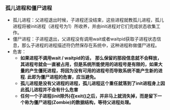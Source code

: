 ### 孤儿进程和僵尸进程

- 孤儿进程：父进程退出时候，子进程还没结束，这些进程就教孤儿进程，孤儿进程将被init进程（进程号为1）所收养，并由init进程对它们完成状态收集工作。
- 僵尸进程：子进程退出，父进程没有调用wait或者waitpid获取子进程状态信息，那么子进程的进程描述符仍然保存在系统中，这种进程称做僵尸进程。
- 危害：
  - **如果进程不调用wait / waitpid的话，** **那么保留的那段信息就不会释放，其进程号就会一直被占用，但是系统所能使用的进程号是有限的，如果大量的产生僵死进程，将因为没有可用的进程号而导致系统不能产生新的进程. 此即为僵尸进程的危害，应当避免。**
  - **孤儿进程是没有父进程的进程，孤儿进程这个重任就落到了init进程身上因此孤儿进程并不会有什么危害**
  - **任何一个子进程(init除外)在exit()之后，并非马上就消失掉，而是留下一个称为僵尸进程(Zombie)的数据结构，等待父进程处理。**

